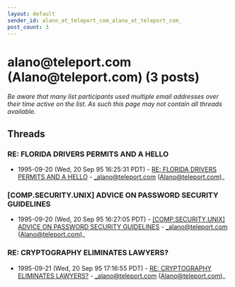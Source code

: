 ```yaml
---
layout: default
sender_id: alano_at_teleport_com_alano_at_teleport_com_
post_count: 3
---
```


# alano<span>@</span>teleport.com (Alano<span>@</span>teleport.com) (3 posts)

_Be aware that many list participants used multiple email addresses over their time active on the list. As such this page may not contain all threads available._

## Threads

### RE: FLORIDA DRIVERS PERMITS AND A HELLO
+ 1995-09-20 (Wed, 20 Sep 95 16:25:31 PDT) - [RE: FLORIDA DRIVERS PERMITS AND A HELLO](/archive/1995/09/584b3ddd2860af5d057005917efd26119c8ba970631dc84dfc77ac86a16ff2b0) - _alano@teleport.com (Alano@teleport.com)_

### [COMP.SECURITY.UNIX] ADVICE ON PASSWORD SECURITY GUIDELINES
+ 1995-09-20 (Wed, 20 Sep 95 16:27:05 PDT) - [[COMP.SECURITY.UNIX] ADVICE ON PASSWORD SECURITY GUIDELINES](/archive/1995/09/6d1ff51a9511c1168f8c41774472ca8a63983af21848054f5ef70b90ca5ff178) - _alano@teleport.com (Alano@teleport.com)_

### RE: CRYPTOGRAPHY ELIMINATES LAWYERS?
+ 1995-09-21 (Wed, 20 Sep 95 17:16:55 PDT) - [RE: CRYPTOGRAPHY ELIMINATES LAWYERS?](/archive/1995/09/02fe38836a197807e46d8058b11bb969b6bc8e4fa428c8411667714bb3d40e51) - _alano@teleport.com (Alano@teleport.com)_

